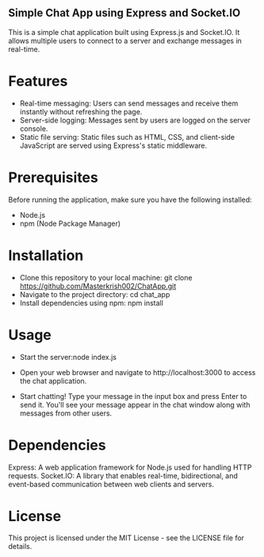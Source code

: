 ## Simple Chat App using Express and Socket.IO
This is a simple chat application built using Express.js and Socket.IO. It allows multiple users to connect to a server and exchange messages in real-time.

# Features
- Real-time messaging: Users can send messages and receive them instantly without refreshing the page.
- Server-side logging: Messages sent by users are logged on the server console.
- Static file serving: Static files such as HTML, CSS, and client-side JavaScript are served using Express's static middleware.

# Prerequisites
Before running the application, make sure you have the following installed:

- Node.js
- npm (Node Package Manager)

# Installation
- Clone this repository to your local machine: git clone https://github.com/Masterkrish002/ChatApp.git
- Navigate to the project directory: cd chat_app
- Install dependencies using npm: npm install

# Usage
- Start the server:node index.js

- Open your web browser and navigate to http://localhost:3000 to access the chat application.

- Start chatting! Type your message in the input box and press Enter to send it. You'll see your message appear in the chat window along with messages from other users.

# Dependencies
Express: A web application framework for Node.js used for handling HTTP requests.
Socket.IO: A library that enables real-time, bidirectional, and event-based communication between web clients and servers.

# License
This project is licensed under the MIT License - see the LICENSE file for details.

